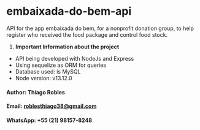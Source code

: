 # embaixada-do-bem-api
API for the app embaixada do bem, for a nonprofit donation group, to help register who received the food package and control food stock.

1.  **Important Information about the project**
- API being developed with NodeJs and Express
- Using sequelize as ORM for queries
- Database used: is MySQL
- Node version: v13.12.0

#### Author: Thiago Robles
#### Email: roblesthiago38@gmail.com
#### WhatsApp: +55 (21) 98157-8248
